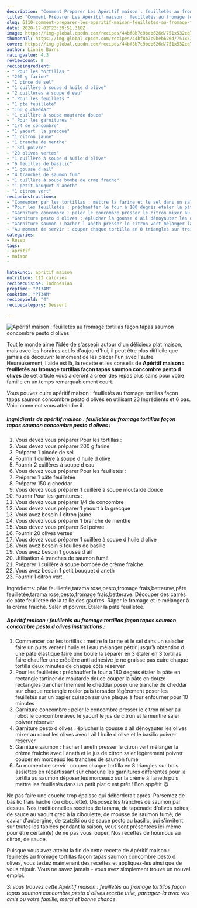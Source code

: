 ```yaml
---
description: "Comment Préparer Les Apéritif maison : feuilletés au fromage tortillas façon tapas saumon concombre pesto d olives"
title: "Comment Préparer Les Apéritif maison : feuilletés au fromage tortillas façon tapas saumon concombre pesto d olives"
slug: 6110-comment-preparer-les-aperitif-maison-feuilletes-au-fromage-tortillas-facon-tapas-saumon-concombre-pesto-d-olives
date: 2020-12-02T23:39:51.318Z
image: https://img-global.cpcdn.com/recipes/44bf8b7c9beb626d/751x532cq70/aperitif-maison-feuilletes-au-fromage-tortillas-facon-tapas-saumon-concombre-pesto-d-olives-photo-principale-de-la-recette.jpg
thumbnail: https://img-global.cpcdn.com/recipes/44bf8b7c9beb626d/751x532cq70/aperitif-maison-feuilletes-au-fromage-tortillas-facon-tapas-saumon-concombre-pesto-d-olives-photo-principale-de-la-recette.jpg
cover: https://img-global.cpcdn.com/recipes/44bf8b7c9beb626d/751x532cq70/aperitif-maison-feuilletes-au-fromage-tortillas-facon-tapas-saumon-concombre-pesto-d-olives-photo-principale-de-la-recette.jpg
author: Linnie Burns
ratingvalue: 4.3
reviewcount: 8
recipeingredient:
- " Pour les tortillas "
- "200 g farine"
- "1 pince de sel"
- "1 cuillère à soupe d huile d olive"
- "2 cuillères à soupe d eau"
- " Pour les feuillets "
- "1 pte feuillete"
- "150 g cheddar"
- "1 cuillère à soupe moutarde douce"
- " Pour les garnitures "
- "1/4 de concombre"
- "1 yaourt  la grecque"
- "1 citron jaune"
- "1 branche de menthe"
- " Sel poivre"
- "20 olives vertes"
- "1 cuillère à soupe d huile d olive"
- "6 feuilles de basilic"
- "1 gousse d ail"
- "4 tranches de saumon fum"
- "1 cuillère à soupe bombe de crme frache"
- "1 petit bouquet d aneth"
- "1 citron vert"
recipeinstructions:
- "Commencer par les tortillas : mettre la farine et le sel dans un saladier faire un puits verser l huile et l eau mélanger pétrir jusqu’à obtention d une pâte élastique faire une boule la séparer en 3 étaler en 3 tortillas faire chauffer une crêpière anti adhésive je ne graisse pas cuire chaque tortilla deux minutes de chaque côté réserver"
- "Pour les feuilletés : préchauffer le four à 180 degrés étaler la pâte en rectangle tartiner de moutarde douce couper la pâte en douze rectangles trancher finement le cheddar poser une tranche de cheddar sur chaque rectangle rouler puis torsader légèrement poser les feuilletés sur un papier cuisson sur une plaque à four enfourner pour 10 minutes"
- "Garniture concombre : peler le concombre presser le citron mixer au robot le concombre avec le yaourt le jus de citron et la menthe saler poivrer réserver"
- "Garniture pesto d olives : éplucher la gousse d ail dénoyauter les olives mixer au robot les olives avec l ail l huile d olive et le basilic poivrer réserver"
- "Garniture saumon : hacher l aneth presser le citron vert mélanger la crème fraîche avec l aneth et le jus de citron saler légèrement poivrer couper en morceaux les tranches de saumon fumé"
- "Au moment de servir : couper chaque tortilla en 8 triangles sur trois assiettes en répartissant sur chacune les garnitures différentes pour la tortilla au saumon déposer les morceaux sur la crème à l aneth puis mettre les feuilletés dans un petit plat c est prêt ! Bon appétit 😋"
categories:
- Resep
tags:
- apritif
- maison
- 

katakunci: apritif maison  
nutrition: 113 calories
recipecuisine: Indonesian
preptime: "PT34M"
cooktime: "PT34M"
recipeyield: "4"
recipecategory: Dessert

---
```



![Apéritif maison : feuilletés au fromage tortillas façon tapas saumon concombre pesto d olives](https://img-global.cpcdn.com/recipes/44bf8b7c9beb626d/751x532cq70/aperitif-maison-feuilletes-au-fromage-tortillas-facon-tapas-saumon-concombre-pesto-d-olives-photo-principale-de-la-recette.jpg)

Tout le monde aime l'idée de s'asseoir autour d'un délicieux plat maison, mais avec les horaires actifs d'aujourd'hui, il peut être plus difficile que jamais de découvrir le moment de les placer l'un avec l'autre. Heureusement, l'aide est là, la recette et les conseils de <strong> Apéritif maison : feuilletés au fromage tortillas façon tapas saumon concombre pesto d olives </strong> de cet article vous aideront à créer des repas plus sains pour votre famille en un temps remarquablement court.

<!--inarticleads1-->

Vous pouvez cuire apéritif maison : feuilletés au fromage tortillas façon tapas saumon concombre pesto d olives en utilisant 23 Ingrédients et 6 pas. Voici comment vous atteindre il.

##### Ingrédients de apéritif maison : feuilletés au fromage tortillas façon tapas saumon concombre pesto d olives :

1. Vous devez vous préparer  Pour les tortillas :
1. Vous devez vous préparer 200 g farine
1. Préparer 1 pincée de sel
1. Fournir 1 cuillère à soupe d huile d olive
1. Fournir 2 cuillères à soupe d eau
1. Vous devez vous préparer  Pour les feuilletés :
1. Préparer 1 pâte feuilletée
1. Préparer 150 g cheddar
1. Vous devez vous préparer 1 cuillère à soupe moutarde douce
1. Fournir  Pour les garnitures :
1. Vous devez vous préparer 1/4 de concombre
1. Vous devez vous préparer 1 yaourt à la grecque
1. Vous avez besoin 1 citron jaune
1. Vous devez vous préparer 1 branche de menthe
1. Vous devez vous préparer  Sel poivre
1. Fournir 20 olives vertes
1. Vous devez vous préparer 1 cuillère à soupe d huile d olive
1. Vous avez besoin 6 feuilles de basilic
1. Vous avez besoin 1 gousse d ail
1. Utilisation 4 tranches de saumon fumé
1. Préparer 1 cuillère à soupe bombée de crème fraîche
1. Vous avez besoin 1 petit bouquet d aneth
1. Fournir 1 citron vert


Ingrédients: pâte feuilletée,tarama rose,pesto,fromage frais,betterave,pâte feuilletée,tarama rose,pesto,fromage frais,betterave. Découper des carrés de pâte feuilletée de la taille des gaufres. Râper le fromage et le mélanger à la crème fraîche. Saler et poivrer. Étaler la pâte feuilletée. 

<!--inarticleads2-->

##### Apéritif maison : feuilletés au fromage tortillas façon tapas saumon concombre pesto d olives instructions :

1. Commencer par les tortillas : mettre la farine et le sel dans un saladier faire un puits verser l huile et l eau mélanger pétrir jusqu’à obtention d une pâte élastique faire une boule la séparer en 3 étaler en 3 tortillas faire chauffer une crêpière anti adhésive je ne graisse pas cuire chaque tortilla deux minutes de chaque côté réserver
1. Pour les feuilletés : préchauffer le four à 180 degrés étaler la pâte en rectangle tartiner de moutarde douce couper la pâte en douze rectangles trancher finement le cheddar poser une tranche de cheddar sur chaque rectangle rouler puis torsader légèrement poser les feuilletés sur un papier cuisson sur une plaque à four enfourner pour 10 minutes
1. Garniture concombre : peler le concombre presser le citron mixer au robot le concombre avec le yaourt le jus de citron et la menthe saler poivrer réserver
1. Garniture pesto d olives : éplucher la gousse d ail dénoyauter les olives mixer au robot les olives avec l ail l huile d olive et le basilic poivrer réserver
1. Garniture saumon : hacher l aneth presser le citron vert mélanger la crème fraîche avec l aneth et le jus de citron saler légèrement poivrer couper en morceaux les tranches de saumon fumé
1. Au moment de servir : couper chaque tortilla en 8 triangles sur trois assiettes en répartissant sur chacune les garnitures différentes pour la tortilla au saumon déposer les morceaux sur la crème à l aneth puis mettre les feuilletés dans un petit plat c est prêt ! Bon appétit 😋


Ne pas faire une couche trop épaisse qui déborderait après. Parsemez de basilic frais haché (ou ciboulette). Disposez les tranches de saumon par dessus. Nos traditionnelles recettes de tarama, de tapenade d&#39;olives noires, de sauce au yaourt grec à la ciboulette, de mousse de saumon fumé, de caviar d&#39;aubergine, de tzatziki ou de sauce pesto au basilic, qui s&#39;invitent sur toutes les tablées pendant la saison, vous sont présentées ici-même pour être certain(e) de ne pas vous louper. Nos recettes de houmous au citron, de sauce. 

<!--inarticleads1-->

<p>
Puisque vous avez atteint la fin de cette recette de Apéritif maison : feuilletés au fromage tortillas façon tapas saumon concombre pesto d olives, vous testez maintenant des recettes et appliquez-les ainsi que de vous réjouir. Vous ne savez jamais - vous avez simplement trouvé un nouvel emploi.
</p>

<p>
<i>Si vous trouvez cette Apéritif maison : feuilletés au fromage tortillas façon tapas saumon concombre pesto d olives recette utile, partagez-la avec vos amis ou votre famille, merci et bonne chance.</i>
</p>
